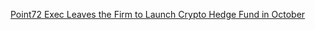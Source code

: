 [Point72 Exec Leaves the Firm to Launch Crypto Hedge Fund in October](https://cointelegraph.com/news/point72-exec-leaves-the-firm-to-launch-crypto-hedge-fund-in-october)